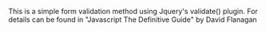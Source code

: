 This is a simple form validation method using Jquery's validate() plugin. 
For details can be found in "Javascript The Definitive Guide" by David Flanagan

